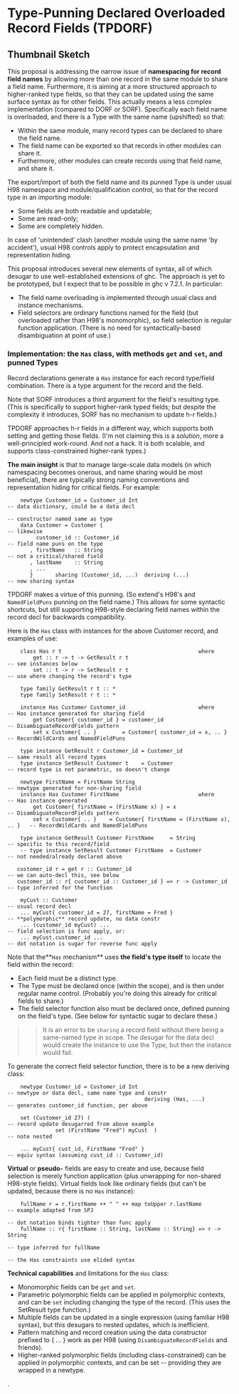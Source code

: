 # Type-Punning Declared Overloaded Record Fields (TPDORF)

## Thumbnail Sketch


This proposal is addressing the narrow issue of **namespacing for record field names** by allowing more than one record in the same module to share a field name. Furthermore, it is aiming at a more structured approach to higher-ranked type fields, so that they can be updated using the same surface syntax as for other fields. This actually means a less complex implementation (compared to DORF or SORF). Specifically each field name is overloaded, and there is a Type with the same name (upshifted) so that:

- Within the same module, many record types can be declared to share the field name.
- The field name can be exported so that records in other modules can share it.
- Furthermore, other modules can create records using that field name, and share it.


The export/import of both the field name and its punned Type is under usual H98 namespace and module/qualification control, so that for the record type in an importing module:

- Some fields are both readable and updatable;
- Some are read-only;
- Some are completely hidden.


In case of 'unintended' clash (another module using the same name 'by accident'), usual H98 controls apply to protect encapsulation and representation hiding.


This proposal introduces several new elements of syntax, all of which desugar to use well-established extensions of ghc. The approach is yet to be prototyped, but I expect that to be possible in ghc v 7.2.1. In particular:

- The field name overloading is implemented through usual class and instance mechanisms.
- Field selectors are ordinary functions named for the field (but overloaded rather than H98's monomorphic), so field selection is regular function application. (There is no need for syntactically-based disambiguation at point of use.)

### Implementation: the `Has` class, with methods `get` and `set`, and punned Types


Record declarations generate a `Has` instance for each record type/field combination. There is a type argument for the record and the field.


Note that SORF introduces a third argument for the field's resulting type. (This is specifically to support higher-rank typed fields; but despite the complexity it introduces, SORF has no mechanism to update h-r fields.)


TPDORF approaches h-r fields in a different way, which supports both setting and getting those fields. (I'm not claiming this is a *solution*, more a well-principled work-round. And not a hack. It is both scalable, and supports class-constrained higher-rank types.)

**The main insight** is that to manage large-scale data models (in which namespacing becomes onerous, and name sharing would be most beneficial), there are typically strong naming conventions and representation hiding for critical fields. For example:

```wiki
    newtype Customer_id = Customer_id Int                               -- data dictionary, could be a data decl
                                                                        -- constructor named same as type
    data Customer = Customer {                                          -- likewise
         customer_id :: Customer_id                                     -- field name puns on the type
       , firstName   :: String                                          -- not a critical/shared field
       , lastName    :: String
       , ...   
       }       sharing (Customer_id, ...)  deriving (...)               -- new sharing syntax
```


TPDORF makes a virtue of this punning. (So extend's H98's and `NamedFieldPuns` punning on the field name.) This allows for some syntactic shortcuts, but still supporting H98-style declaring field names within the record decl for backwards compatibility.


Here is the `Has` class with instances for the above Customer record, and examples of use:

```wiki
    class Has r t                                           where
        get :: r -> t -> GetResult r t                                  -- see instances below
        set :: t -> r -> SetResult r t                                  -- use where changing the record's type

    type family GetResult r t :: *
    type family SetResult r t :: *

    instance Has Customer Customer_id                       where       -- Has instance generated for sharing field
        get Customer{ customer_id } = customer_id                       -- DisambiguateRecordFields pattern
        set x Customer{ .. }        = Customer{ customer_id = x, .. }   -- RecordWildCards and NamedFieldPuns

    type instance GetResult r Customer_id = Customer_id                 -- same result all record types
    type instance SetResult Customer t    = Customer                    -- record type is not parametric, so doesn't change

    newtype FirstName = FirstName String                                -- newtype generated for non-sharing field
    instance Has Customer FirstName                         where       -- Has instance generated
        get Customer{ firstName = (FirstName x) } = x                   -- DisambiguateRecordFields pattern
        set x Customer{ .. }    = Customer{ firstName = (FirstName x), .. }   -- RecordWildCards and NamedFieldPuns

    type instance GetResult Customer FirstName     = String             -- specific to this record/field
    -- type instance SetResult Customer FirstName  = Customer           -- not needed/already declared above

   customer_id r = get r :: Customer_id                                 -- we can auto-decl this, see below
   customer_id :: r{ customer_id :: Customer_id } => r -> Customer_id   -- type inferred for the function

    myCust :: Customer                                                  -- usual record decl
    ... myCust{ customer_id = 27, firstName = Fred }                    -- **polymorphic** record update, no data constr
    ... (customer_id myCust) ...                                        -- field selection is func apply, or:
    ... myCust.customer_id ...                                          -- dot notation is sugar for reverse func apply
```


Note that the**`Has` mechanism** uses **the field's type itself** to locate the field within the record:

- Each field must be a distinct type.
- The Type must be declared once (within the scope), and is then under regular name control.
  (Probably you're doing this already for critical fields to share.)
- The field selector function also must be declared once, defined punning on the field's type.
  (See below for syntactic sugar to declare these.)

> >
> > It is an error to be `sharing` a record field without there being a same-named type in scope. The desugar for the data decl would create the instance to use the Type, but then the instance would fail.


To generate the correct field selector function, there is to be a new deriving class:

```wiki
    newtype Customer_id = Customer_id Int                               -- newtype or data decl, same name type and constr
                                           deriving (Has, ...)          -- generates customer_id function, per above

    set (Customer_id 27) (                                              -- record update desugarred from above example
               set (FirstName "Fred") myCust  )                         -- note nested

    ... myCust{ cust_id, FirstName "Fred" }                             -- equiv syntax (assuming cust_id :: Customer_id)
```

**Virtual** or **pseudo-** fields are easy to create and use, because field selection is merely function application (plus unwrapping for non-shared H98-style fields). Virtual fields look like ordinary fields (but can't be updated, because there is no `Has` instance):

```wiki
    fullName r = r.firstName ++ " " ++ map toUpper r.lastName           -- example adapted from SPJ
                                                                        -- dot notation binds tighter than func apply
    fullName :: r{ firstName :: String, lastName :: String} => r -> String
                                                                        -- type inferred for fullName
                                                                        -- the Has constraints use elided syntax
```

**Technical capabilities** and limitations for the `Has` class:

- Monomorphic fields can be `get` and `set`.
- Parametric polymorphic fields can be applied in polymorphic contexts, and can be `set` including changing the type of the record.
  (This uses the SetResult type function.)
- Multiple fields can be updated in a single expression (using familiar H98 syntax), but this desugars to nested updates, which is inefficient.
- Pattern matching and record creation using the data constructor prefixed to { ... } work as per H98 (using `DisambiguateRecordFields` and friends).
- Higher-ranked polymorphic fields (including class-constrained) can be applied in polymorphic contexts, and can be set -- providing they are wrapped in a newtype.


.
